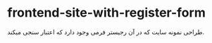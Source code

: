 # frontend-site-with-register-form
طراحی نمونه سایت که در آن رجیستر فرمی وجود دارد که اعتبار سنجی میکند.
